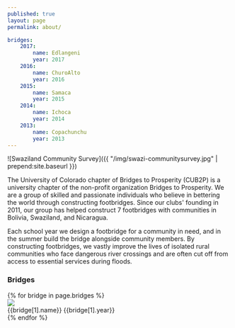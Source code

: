 ```yaml
---
published: true
layout: page
permalink: about/

bridges:
    2017:
        name: Edlangeni
        year: 2017
    2016:
        name: ChuroAlto
        year: 2016
    2015:
        name: Samaca
        year: 2015
    2014:
        name: Ichoca
        year: 2014
    2013:
        name: Copachunchu
        year: 2013
---
```


![Swaziland Community Survey]({{ "/img/swazi-communitysurvey.jpg" | prepend:site.baseurl }})

The University of Colorado chapter of Bridges to Prosperity (CUB2P) is a university chapter of the non-profit organization Bridges to Prosperity. We are a group of skilled and passionate individuals who believe in bettering the world through constructing footbridges. Since our clubs' founding in 2011, our group has helped construct 7 footbridges with communities in Bolivia, Swaziland, and Nicaragua.

Each school year we design a footbridge for a community in need, and in the summer build the bridge alongside community members. By constructing footbridges, we vastly improve the lives of isolated rural communities who face dangerous river crossings and are often cut off from access to essential services during floods.

### Bridges

<div class="bridges">
{% for bridge in page.bridges %}
   <div>
     <img src="{{site.baseurl}}/img/bridges/{{bridge[1].year}}-{{bridge[1].name}}.jpg">
     <br/><span>{{bridge[1].name}} {{bridge[1].year}}</span>
   </div>
{% endfor %}
</div>
